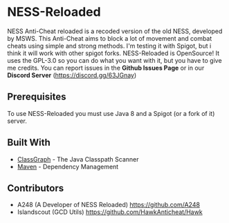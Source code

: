 # NESS-Reloaded
NESS Anti-Cheat reloaded is a recoded version of the old NESS, developed by MSWS.
This Anti-Cheat aims to block a lot of movement and combat cheats using simple and strong methods.
I'm testing it with Spigot, but i think it will work with other spigot forks.
NESS-Reloaded is OpenSource! It uses the GPL-3.0 so you can do what you want with it, but you have to give me credits.
You can report issues in the **Github Issues Page** or in our **Discord Server** (https://discord.gg/63JGnay)
## Prerequisites
To use NESS-Reloaded you must use Java 8 and a Spigot (or a fork of it) server.
## Built With
* [ClassGraph](https://github.com/classgraph/classgraph) - The Java Classpath Scanner
* [Maven](https://maven.apache.org/) - Dependency Management
## Contributors
 - A248 (A Developer of NESS Reloaded) https://github.com/A248
 - Islandscout (GCD Utils) https://github.com/HawkAnticheat/Hawk